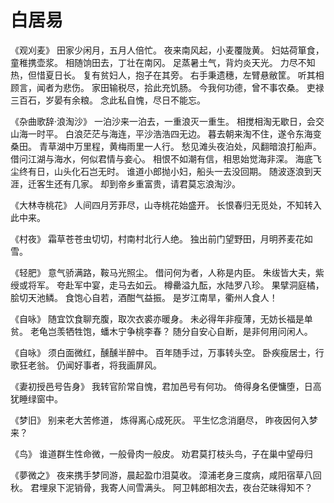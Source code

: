 # 白居易


《观刈麦》
田家少闲月，五月人倍忙。
夜来南风起，小麦覆陇黄。
妇姑荷箪食，童稚携壶浆。
相随饷田去，丁壮在南冈。
足蒸暑土气，背灼炎天光。
力尽不知热，但惜夏日长。
复有贫妇人，抱子在其旁。
右手秉遗穗，左臂悬敝筐。
听其相顾言，闻者为悲伤。
家田输税尽，拾此充饥肠。
今我何功德，曾不事农桑。
吏禄三百石，岁晏有余粮。
念此私自愧，尽日不能忘。



《杂曲歌辞·浪淘沙》
一泊沙来一泊去，一重浪灭一重生。
相搅相淘无歇日，会交山海一时平。
白浪茫茫与海连，平沙浩浩四无边。
暮去朝来淘不住，遂令东海变桑田。
青草湖中万里程，黄梅雨里一人行。
愁见滩头夜泊处，风翻暗浪打船声。
借问江湖与海水，何似君情与妾心。
相恨不如潮有信，相思始觉海非深。
海底飞尘终有日，山头化石岂无时。
谁道小郎抛小妇，船头一去没回期。
随波逐浪到天涯，迁客生还有几家。
却到帝乡重富贵，请君莫忘浪淘沙。


《大林寺桃花》
人间四月芳菲尽，山寺桃花始盛开。
长恨春归无觅处，不知转入此中来。



《村夜》
霜草苍苍虫切切，村南村北行人绝。
独出前门望野田，月明荞麦花如雪。


《轻肥》
意气骄满路，鞍马光照尘。
借问何为者，人称是内臣。
朱绂皆大夫，紫绶或将军。
夸赴军中宴，走马去如云。
樽罍溢九酝，水陆罗八珍。
果擘洞庭橘，脍切天池鳞。
食饱心自若，酒酣气益振。
是岁江南旱，衢州人食人！


《自咏》
随宜饮食聊充腹，取次衣裘亦暖身。
未必得年非瘦薄，无妨长福是单贫。
老龟岂羡牺牲饱，蟠木宁争桃李春？
随分自安心自断，是非何用问闲人。



《自咏》
须白面微红，醺醺半醉中。
百年随手过，万事转头空。
卧疾瘦居士，行歌狂老翁。
仍闻好事者，将我画屏风。



《妻初授邑号告身》
我转官阶常自愧，君加邑号有何功。
倚得身名便慵堕，日高犹睡绿窗中。


《梦旧》
别来老大苦修道，
炼得离心成死灰。
平生忆念消磨尽，
昨夜因何入梦来？


《鸟》
谁道群生性命微，一般骨肉一般皮。
劝君莫打枝头鸟，子在巢中望母归


《夢微之》
夜来携手梦同游，晨起盈巾泪莫收。
漳浦老身三度病，咸阳宿草八回秋。
君埋泉下泥销骨，我寄人间雪满头。
阿卫韩郎相次去，夜台茫昧得知不？






